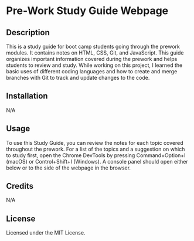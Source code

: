 # Pre-Work Study Guide Webpage

## Description

This is a study guide for boot camp students going through the prework modules. It contains notes on HTML, CSS, Git, and JavaScript. This guide organizes important information covered during the prework and helps students to review and study. While working on this project, I learned the basic uses of different coding languages and how to create and merge branches with Git to track and update changes to the code.

## Installation

N/A

## Usage

To use this Study Guide, you can review the notes for each topic covered throughout the prework. For a list of the topics and a suggestion on which to study first, open the Chrome DevTools by pressing Command+Option+I (macOS) or Control+Shift+I (Windows). A console panel should open either below or to the side of the webpage in the browser.

## Credits

N/A

## License

Licensed under the MIT License.

